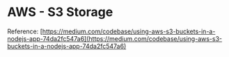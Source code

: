 # AWS - S3 Storage


Reference: 
[https://medium.com/codebase/using-aws-s3-buckets-in-a-nodejs-app-74da2fc547a6](https://medium.com/codebase/using-aws-s3-buckets-in-a-nodejs-app-74da2fc547a6)
